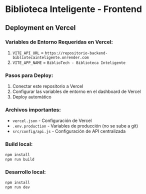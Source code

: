 # Biblioteca Inteligente - Frontend

## Deployment en Vercel

### Variables de Entorno Requeridas en Vercel:

1. `VITE_API_URL` = `https://repositorio-backend-bibliotecainteligente.onrender.com`
2. `VITE_APP_NAME` = `BiblioTech - Biblioteca Inteligente`

### Pasos para Deploy:

1. Conectar este repositorio a Vercel
2. Configurar las variables de entorno en el dashboard de Vercel
3. Deploy automático

### Archivos importantes:
- `vercel.json` - Configuración de Vercel
- `.env.production` - Variables de producción (no se sube a git)
- `src/config/api.js` - Configuración de API centralizada

### Build local:
```bash
npm install
npm run build
```

### Desarrollo local:
```bash
npm install
npm run dev
```
